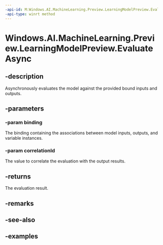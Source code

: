 ```yaml
---
-api-id: M:Windows.AI.MachineLearning.Preview.LearningModelPreview.EvaluateAsync(Windows.AI.MachineLearning.Preview.ILearningModelBindingPreview,System.String)
-api-type: winrt method
---
```


<!-- Method syntax.
public IAsyncOperation<ILearningModelEvaluationResultPreview> LearningModelPreview.EvaluateAsync(ILearningModelBindingPreview binding, String correlationId)
-->

# Windows.AI.MachineLearning.Preview.LearningModelPreview.EvaluateAsync

## -description
Asynchronously evaluates the model against the provided bound inputs and outputs.

## -parameters
### -param binding
The binding containing the associations between model inputs, outputs, and variable instances. 

### -param correlationId
The value to correlate the evaluation with the output results.

## -returns
The evaluation result.

## -remarks

## -see-also

## -examples

